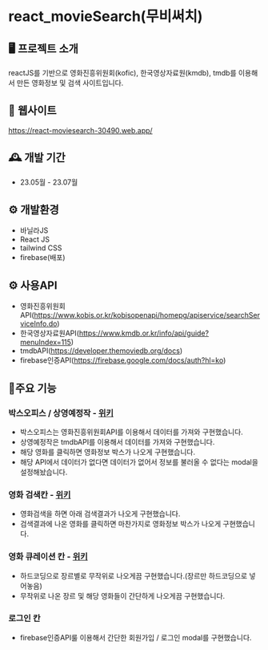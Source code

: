 # react_movieSearch(무비써치)

## 🖥️ 프로젝트 소개
reactJS를 기반으로 영화진흥위원회(kofic), 한국영상자료원(kmdb), tmdb를 이용해서 만든 영화정보 및 검색 사이트입니다.

## 🧭 웹사이트
https://react-moviesearch-30490.web.app/

## 🕰️ 개발 기간
- 23.05월 - 23.07월

## ⚙️ 개발환경
- 바닐라JS
- React JS
- tailwind CSS
- firebase(배포)

## ⚙️ 사용API
- 영화진흥위원회API(https://www.kobis.or.kr/kobisopenapi/homepg/apiservice/searchServiceInfo.do)
- 한국영상자료원API(https://www.kmdb.or.kr/info/api/guide?menuIndex=115)
- tmdbAPI(https://developer.themoviedb.org/docs)
- firebase인증API(https://firebase.google.com/docs/auth?hl=ko)

## 📌주요 기능
### 박스오피스 / 상영예정작 - <a href="https://github.com/mandarinfactory/react_movieSearch/wiki/%EC%A3%BC%EC%9A%94%EA%B8%B0%EB%8A%A5(%EB%B0%95%EC%8A%A4%EC%98%A4%ED%94%BC%EC%8A%A4,--%EC%83%81%EC%98%81%EC%98%88%EC%A0%95%EC%9E%91)">위키</a>
- 박스오피스는 영화진흥위원회API를 이용해서 데이터를 가져와 구현했습니다.
- 상영예정작은 tmdbAPI를 이용해서 데이터를 가져와 구현했습니다.
- 해당 영화를 클릭하면 영화정보 박스가 나오게 구현했습니다.
- 해당 API에서 데이터가 없다면 데이터가 없어서 정보를 불러올 수 없다는 modal을 설정해놨습니다.

### 영화 검색칸 - <a href="https://github.com/mandarinfactory/react_movieSearch/wiki/%EC%A3%BC%EC%9A%94%EA%B8%B0%EB%8A%A5(%EC%98%81%ED%99%94%EA%B2%80%EC%83%89)">위키</a>
- 영화검색을 하면 아래 검색결과가 나오게 구현했습니다.
- 검색결과에 나온 영화를 클릭하면 마찬가지로 영화정보 박스가 나오게 구현했습니다.

### 영화 큐레이션 칸 - <a href="https://github.com/mandarinfactory/react_movieSearch/wiki/%EC%A3%BC%EC%9A%94%EA%B8%B0%EB%8A%A5(%EC%98%81%ED%99%94%ED%81%90%EB%A0%88%EC%9D%B4%EC%85%98)">위키</a>
- 하드코딩으로 장르별로 무작위로 나오게끔 구현했습니다.(장르만 하드코딩으로 넣어놓음)
- 무작위로 나온 장르 및 해당 영화들이 간단하게 나오게끔 구현했습니다.

### 로그인 칸
- firebase인증API룰 이용해서 간단한 회원가입 / 로그인 modal를 구현했습니다. 
